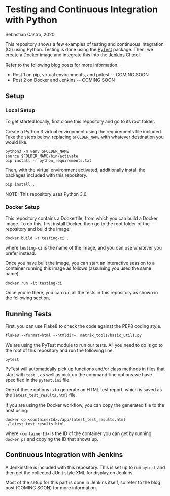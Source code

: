 # Testing and Continuous Integration with Python
Sebastian Castro, 2020

This repository shows a few examples of testing and continuous integration (CI) using Python. Testing is done using the [PyTest](https://docs.pytest.org/en/latest/) package. Then, we create a Docker image and integrate this into the [Jenkins](https://www.jenkins.io/) CI tool.

Refer to the following blog posts for more information.
* Post 1 on pip, virtual environments, and pytest -- COMING SOON
* Post 2 on Docker and Jenkins -- COMING SOON

## Setup
### Local Setup
To get started locally, first clone this repository and go to its root folder.

Create a Python 3 virtual environment using the requirements file included. Take the steps below, replacing `$FOLDER_NAME` with whatever destination you would like.

```
python3 -m venv SFOLDER_NAME
source $FOLDER_NAME/bin/activate
pip install -r python_requirements.txt
```

Then, with the virtual environment activated, additionally install the packages included with this repository.

```
pip install .
```

NOTE: This repository uses Python 3.6.

### Docker Setup
This repository contains a Dockerfile, from which you can build a Docker image. To do this, first install Docker, then go to the root folder of the repository and build the image.

```
docker build -t testing-ci .
```

where `testing-ci` is the name of the image, and you can use whatever you prefer instead.

Once you have built the image, you can start an interactive session to a container running this image as follows (assuming you used the same name).

```
docker run -it testing-ci
```

Once you're there, you can run all the tests in this repository as shown in the following section.

## Running Tests
First, you can use Flake8 to check the code against the PEP8 coding style.

```
flake8 --format=html --htmldir=. matrix_tools/basic_utils.py 
```

We are using the PyTest module to run our tests. All you need to do is go to the root of this repository and run the following line.

```
pytest
```

PyTest will automatically pick up functions and/or class methods in files that start with `test_`, as well as pick up the command-line options we have specified in the `pytest.ini` file.

One of these options is to generate an HTML test report, which is saved as the `latest_test_results.html` file.

If you are using the Docker workflow, you can copy the generated file to the host using:

```
docker cp <containerId>:/app/latest_test_results.html ./latest_test_results.html
```

where `<containerId>` is the ID of the container you can get by running `docker ps` and copying the ID that shows up.

## Continuous Integration with Jenkins
A Jenkinsfile is included with this repository. This is set up to run `pytest` and then get the collected JUnit style XML for display on Jenkins.

Most of the setup for this part is done in Jenkins itself, so refer to the blog post (COMING SOON) for more information.